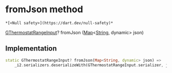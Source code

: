 


# fromJson method




    *[<Null safety>](https://dart.dev/null-safety)*




[GThermostatRangeInput](../../third_party_yonomi_graphql_schema_schema.docs.schema.gql/GThermostatRangeInput-class.md)? fromJson
([Map](https://api.flutter.dev/flutter/dart-core/Map-class.html)&lt;[String](https://api.flutter.dev/flutter/dart-core/String-class.html), dynamic> json)








## Implementation

```dart
static GThermostatRangeInput? fromJson(Map<String, dynamic> json) =>
    _i2.serializers.deserializeWith(GThermostatRangeInput.serializer, json);
```







